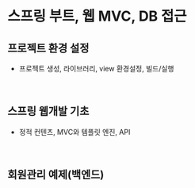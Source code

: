 # 스프링 부트, 웹 MVC, DB 접근

## 프로젝트 환경 설정

- 프로젝트 생성, 라이브러리, view 환경설정, 빌드/실행

</br>

## 스프링 웹개발 기초

- 정적 컨텐츠, MVC와 템플릿 엔진, API

</br>

## 회원관리 예제(백엔드)
